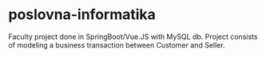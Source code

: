 # poslovna-informatika
Faculty project done in SpringBoot/Vue.JS with MySQL db. Project consists of modeling a business transaction between Customer and Seller.
